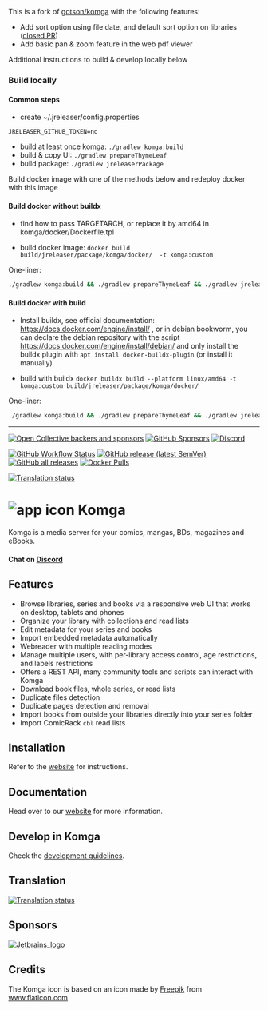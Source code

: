 This is a fork of [gotson/komga](https://github.com/gotson/komga) with the following features:
- Add sort option using file date, and default sort option on libraries ([closed PR](https://github.com/gotson/komga/pull/1383))
- Add basic pan & zoom feature in the web pdf viewer

Additional instructions to build & develop locally below

### Build locally

#### Common steps

- create ~/.jreleaser/config.properties
```
JRELEASER_GITHUB_TOKEN=no
```

- build at least once komga: `./gradlew komga:build` 
- build & copy UI: `./gradlew prepareThymeLeaf` 
- build package: `./gradlew jreleaserPackage` 

Build docker image with one of the methods below and redeploy docker with this image


#### Build docker without buildx

- find how to pass TARGETARCH, or replace it by amd64 in komga/docker/Dockerfile.tpl

- build docker image: `docker build build/jreleaser/package/komga/docker/  -t komga:custom `  

One-liner:
```sh
./gradlew komga:build && ./gradlew prepareThymeLeaf && ./gradlew jreleaserPackage && docker build -t komga:rp-test build/jreleaser/package/komga/docker/
```

#### Build docker with build

- Install buildx, see official documentation: https://docs.docker.com/engine/install/ , or in debian bookworm, you can declare the debian repository with the script https://docs.docker.com/engine/install/debian/ and only install the buildx plugin with `apt install docker-buildx-plugin` (or install it manually)

- build with buildx `docker buildx build --platform linux/amd64 -t komga:custom build/jreleaser/package/komga/docker/`

One-liner:
```sh
./gradlew komga:build && ./gradlew prepareThymeLeaf && ./gradlew jreleaserPackage && docker buildx build --platform linux/amd64 -t komga:custom build/jreleaser/package/komga/docker/
```





----


[![Open Collective backers and sponsors](https://img.shields.io/opencollective/all/komga?label=OpenCollective%20Sponsors&color=success)](https://opencollective.com/komga) [![GitHub Sponsors](https://img.shields.io/github/sponsors/gotson?label=Github%20Sponsors&color=success)](https://github.com/sponsors/gotson)
[![Discord](https://img.shields.io/discord/678794935368941569?label=Discord&color=blue)](https://discord.gg/TdRpkDu)

[![GitHub Workflow Status](https://img.shields.io/github/actions/workflow/status/gotson/komga/tests.yml?branch=master)](https://github.com/gotson/komga/actions?query=workflow%3ATests+branch%3Amaster)
[![GitHub release (latest SemVer)](https://img.shields.io/github/v/release/gotson/komga?color=blue&label=download&sort=semver)](https://github.com/gotson/komga/releases) [![GitHub all releases](https://img.shields.io/github/downloads/gotson/komga/total?color=blue&label=github%20downloads)](https://github.com/gotson/komga/releases)
[![Docker Pulls](https://img.shields.io/docker/pulls/gotson/komga)](https://hub.docker.com/r/gotson/komga)

[![Translation status](https://hosted.weblate.org/widgets/komga/-/webui/svg-badge.svg)](https://hosted.weblate.org/engage/komga/)

# ![app icon](./.github/readme-images/app-icon.png) Komga

Komga is a media server for your comics, mangas, BDs, magazines and eBooks.

#### Chat on [Discord](https://discord.gg/TdRpkDu)

## Features

- Browse libraries, series and books via a responsive web UI that works on desktop, tablets and phones
- Organize your library with collections and read lists
- Edit metadata for your series and books
- Import embedded metadata automatically
- Webreader with multiple reading modes
- Manage multiple users, with per-library access control, age restrictions, and labels restrictions
- Offers a REST API, many community tools and scripts can interact with Komga
- Download book files, whole series, or read lists
- Duplicate files detection
- Duplicate pages detection and removal
- Import books from outside your libraries directly into your series folder
- Import ComicRack `cbl` read lists

## Installation

Refer to the [website](https://komga.org/docs/category/installation) for instructions.

## Documentation

Head over to our [website](https://komga.org) for more information.

## Develop in Komga

Check the [development guidelines](./DEVELOPING.md).

## Translation

[![Translation status](https://hosted.weblate.org/widgets/komga/-/webui/horizontal-auto.svg)](https://hosted.weblate.org/engage/komga/)

## Sponsors

[![Jetbrains_logo](./.github/readme-images/sponsors-jetbrains.png)](https://www.jetbrains.com/?from=Komga)

## Credits

The Komga icon is based on an icon made by [Freepik](https://www.freepik.com/home) from www.flaticon.com
